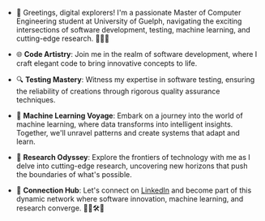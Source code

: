 - 🚀 Greetings, digital explorers! I'm a passionate Master of Computer Engineering student at University of Guelph, navigating the exciting intersections of software development, testing, machine learning, and cutting-edge research. 🌌👨‍💻

- 🌐 **Code Artistry**: Join me in the realm of software development, where I craft elegant code to bring innovative concepts to life.

- 🔍 **Testing Mastery**: Witness my expertise in software testing, ensuring the reliability of creations through rigorous quality assurance techniques.

- 🤖 **Machine Learning Voyage**: Embark on a journey into the world of machine learning, where data transforms into intelligent insights. Together, we'll unravel patterns and create systems that adapt and learn.

- 🔬 **Research Odyssey**: Explore the frontiers of technology with me as I delve into cutting-edge research, uncovering new horizons that push the boundaries of what's possible.

- 🔌 **Connection Hub**: Let's connect on [LinkedIn](https://www.linkedin.com/in/marelin-macwan-63b8071ab/) and become part of this dynamic network where software innovation, machine learning, and research converge. 🌟🧠🛠️🔬
